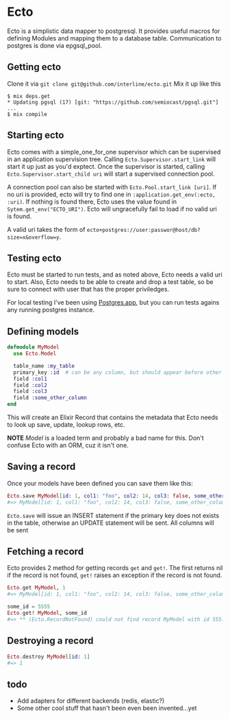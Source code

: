 # Ecto

Ecto is a simplistic data mapper to postgresql. It provides useful macros
for defining Modules and mapping them to a database table. Communication
to postgres is done via epgsql_pool.

## Getting ecto

Clone it via `git clone git@github.com/interline/ecto.git`
Mix it up like this
```shell
$ mix deps.get
* Updating pgsql (17) [git: "https://github.com/semiocast/pgsql.git"]
...
$ mix compile
```

## Starting ecto

Ecto comes with a simple_one_for_one supervisor which can be supervised in an
application supervision tree. Calling `Ecto.Supervisor.start_link` will start
it up just as you'd exptect. Once the supervisor is started, calling 
`Ecto.Supervisor.start_child uri` will start a supervised connection pool.

A connection pool can also be started with `Ecto.Pool.start_link [uri]`. If no
uri is provided, ecto will try to find one in
`:application.get_env(:ecto, :uri)`. If nothing is found there, Ecto
uses the value found in `Sytem.get_env("ECTO_URI")`. Ecto will ungracefully fail
to load if no valid uri is found.

A valid uri takes the form of `ecto+postgres://user:passwor@host/db?size=x&overflow=y`.

## Testing ecto

Ecto must be started to run tests, and as noted above, Ecto needs a valid uri to
start. Also, Ecto needs to be able to create and drop a test table, so be sure to
connect with user that has the proper priviledges.

For local testing I've been using [Postgres.app](http://postgresapp.com/), but
you can run tests agains any running postgres instance.

## Defining models

```elixir
defmodule MyModel
  use Ecto.Model

  table_name :my_table
  primary_key :id  # can be any column, but should appear before other fields
  field :col1
  field :col2
  field :col3
  field :some_other_column
end
```

This will create an Elixir Record that contains the metadata that Ecto needs
to look up save, update, lookup rows, etc.

**NOTE** *Model* is a loaded term and probably a bad name for this. Don't confuse Ecto with an ORM, cuz it isn't
one.

## Saving a record

Once your models have been defined you can save them like this:

```elixir
Ecto.save MyModel[id: 1, col1: "foo", col2: 14, col3: false, some_other_column: nil]
#=> MyModel[id: 1, col1: "foo", col2: 14, col3: false, some_other_column: nil]
```

`Ecto.save` will issue an INSERT statement if the primary key does not exists in the
table, otherwise an UPDATE statement will be sent. All columns will be sent

## Fetching a record

Ecto provides 2 method for getting records `get` and `get!`. The first returns
nil if the record is not found, `get!` raises an exception if the record is
not found.

```elixir
Ecto.get MyModel, 1
#=> MyModel[id: 1, col1: "foo", col2: 14, col3: false, some_other_column: nil]

some_id = 5555
Ecto.get! MyModel, some_id
#=> ** (Ecto.RecordNotFound) could not find record MyModel with id 555...
```

## Destroying a record

```elixir
Ecto.destroy MyModel[id: 1]
#=> 1
```

## todo

- Add adapters for different backends (redis, elastic?)
- Some other cool stuff that hasn't been even been invented...yet
